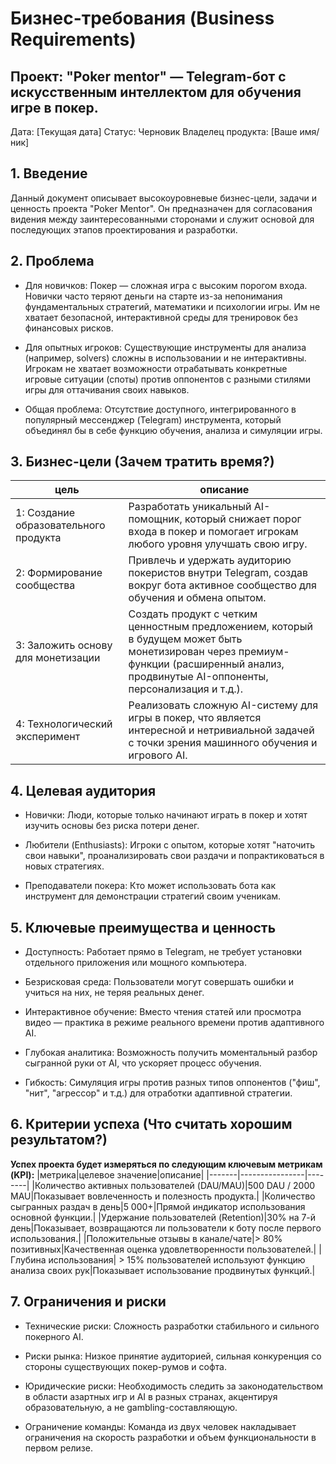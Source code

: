 # Бизнес-требования (Business Requirements)

## Проект: "Poker mentor" — Telegram-бот с искусственным интеллектом для обучения игре в покер.

Дата: [Текущая дата]
Статус: Черновик
Владелец продукта: [Ваше имя/ник]

## 1. Введение

Данный документ описывает высокоуровневые бизнес-цели, задачи и ценность проекта "Poker Mentor". Он предназначен для согласования видения между заинтересованными сторонами и служит основой для последующих этапов проектирования и разработки.

## 2. Проблема 

- Для новичков: Покер — сложная игра с высоким порогом входа. Новички часто теряют деньги на старте из-за непонимания фундаментальных стратегий, математики и психологии игры. Им не хватает безопасной, интерактивной среды для тренировок без финансовых рисков.

- Для опытных игроков: Существующие инструменты для анализа (например, solvers) сложны в использовании и не интерактивны. Игрокам не хватает возможности отрабатывать конкретные игровые ситуации (споты) против оппонентов с разными стилями игры для оттачивания своих навыков.

- Общая проблема: Отсутствие доступного, интегрированного в популярный мессенджер (Telegram) инструмента, который объединял бы в себе функцию обучения, анализа и симуляции игры.

## 3. Бизнес-цели (Зачем тратить время?)

|цель| описание |
|----|----------|
|1: Создание образовательного продукта|Разработать уникальный AI-помощник, который снижает порог входа в покер и помогает игрокам любого уровня улучшать свою игру.|
|2: Формирование сообщества| Привлечь и удержать аудиторию покеристов внутри Telegram, создав вокруг бота активное сообщество для обучения и обмена опытом.|
|3: Заложить основу для монетизации|Создать продукт с четким ценностным предложением, который в будущем может быть монетизирован через премиум-функции (расширенный анализ, продвинутые AI-оппоненты, персонализация и т.д.).|
|4: Технологический эксперимент| Реализовать сложную AI-систему для игры в покер, что является интересной и нетривиальной задачей с точки зрения машинного обучения и игрового AI.|

## 4. Целевая аудитория

- Новички: Люди, которые только начинают играть в покер и хотят изучить основы без риска потери денег.

- Любители (Enthusiasts): Игроки с опытом, которые хотят "наточить свои навыки", проанализировать свои раздачи и попрактиковаться в новых стратегиях.

- Преподаватели покера: Кто может использовать бота как инструмент для демонстрации стратегий своим ученикам.

## 5. Ключевые преимущества и ценность

- Доступность: Работает прямо в Telegram, не требует установки отдельного приложения или мощного компьютера.

- Безрисковая среда: Пользователи могут совершать ошибки и учиться на них, не теряя реальных денег.

- Интерактивное обучение: Вместо чтения статей или просмотра видео — практика в режиме реального времени против адаптивного AI.

- Глубокая аналитика: Возможность получить моментальный разбор сыгранной руки от AI, что ускоряет процесс обучения.

- Гибкость: Симуляция игры против разных типов оппонентов ("фиш", "нит", "агрессор" и т.д.) для отработки адаптивной стратегии.

## 6. Критерии успеха (Что считать хорошим результатом?)
**Успех проекта будет измеряться по следующим ключевым метрикам (KPI):**
|метрика|целевое значение|описание|
|-------|----------------|--------|
|Количество активных пользователей (DAU/MAU)|500 DAU / 2000 MAU|Показывает вовлеченность и полезность продукта.| 
|Количество сыгранных раздач в день|5 000+|Прямой индикатор использования основной функции.|
|Удержание пользователей (Retention)|30% на 7-й день|Показывает, возвращаются ли пользователи к боту после первого использования.|
|Положительные отзывы в канале/чате|> 80% позитивных|Качественная оценка удовлетворенности пользователей.|
|Глубина использования|	> 15% пользователей используют функцию анализа своих рук|Показывает использование продвинутых функций.|

## 7. Ограничения и риски

- Технические риски: Сложность разработки стабильного и сильного покерного AI.

- Риски рынка: Низкое принятие аудиторией, сильная конкуренция со стороны существующих покер-румов и софта.

- Юридические риски: Необходимость следить за законодательством в области азартных игр и AI в разных странах, акцентируя образовательную, а не gambling-составляющую.

- Ограничение команды: Команда из двух человек накладывает ограничения на скорость разработки и объем функциональности в первом релизе.